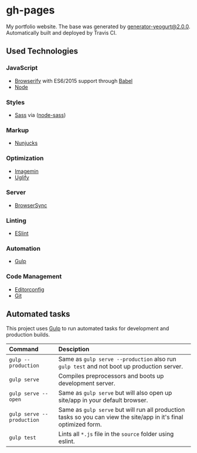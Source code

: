 # gh-pages
My portfolio website.
The base was generated by
[generator-yeogurt@2.0.0](https://github.com/larsonjj/generator-yeogurt).
Automatically built and deployed by Travis CI.

## Used Technologies
### JavaScript
- [Browserify](http://browserify.org/) with ES6/2015 support through [Babel](https://babeljs.io/)
- [Node](https://nodejs.org/)

### Styles
- [Sass](http://sass-lang.com/) via ([node-sass](https://github.com/sass/node-sass))

### Markup
- [Nunjucks](https://mozilla.github.io/nunjucks/)

### Optimization
- [Imagemin](https://github.com/imagemin/imagemin)
- [Uglify](https://github.com/mishoo/UglifyJS)

### Server
- [BrowserSync](http://www.browsersync.io/)

### Linting
- [ESlint](http://eslint.org/)

### Automation
- [Gulp](http://gulpjs.com)

### Code Management
- [Editorconfig](http://editorconfig.org/)
- [Git](https://git-scm.com/)

## Automated tasks
This project uses [Gulp](http://gulpjs.com) to run automated tasks for development and production builds.

|Command|Desciption|
|:---|:---|
|`gulp --production`|Same as `gulp serve --production` also run `gulp test` and  not boot up production server.|
|`gulp serve`|Compiles preprocessors and boots up development server.|
|`gulp serve --open`|Same as `gulp serve` but will also open up site/app in your default browser.|
|`gulp serve --production`|Same as `gulp serve` but will run all production tasks so you can view the site/app in it's final optimized form.|
|`gulp test`|Lints all `*.js` file in the `source` folder using eslint.|
